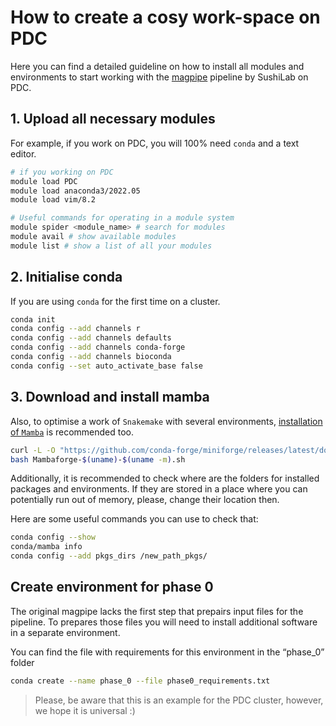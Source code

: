 # How to create a cosy work-space on PDC

Here you can find a detailed guideline on how to install all modules and environments to start working 
with the [magpipe](https://github.com/SushiLab/magpipe/tree/master) pipeline by SushiLab on PDC.


## 1. Upload all necessary modules 
For example, if you work on PDC, you will 100% need `conda` and a text editor.

```bash
# if you working on PDC
module load PDC
module load anaconda3/2022.05
module load vim/8.2

# Useful commands for operating in a module system
module spider <module_name> # search for modules
module avail # show available modules
module list # show a list of all your modules
```

## 2. Initialise conda
If you are using `conda` for the first time on a cluster.

```bash
conda init
conda config --add channels r
conda config --add channels defaults
conda config --add channels conda-forge
conda config --add channels bioconda
conda config --set auto_activate_base false
```

## 3. Download and install mamba
Also, to optimise a work of `Snakemake` with several environments, 
[installation of `Mamba`](https://mamba.readthedocs.io/en/latest/installation.html) is recommended too.

```bash
curl -L -O "https://github.com/conda-forge/miniforge/releases/latest/download/Mambaforge-$(uname)-$(uname -m).sh"
bash Mambaforge-$(uname)-$(uname -m).sh
```
Additionally, it is recommended to check where are the folders for installed packages and environments.
If they are stored in a place where you can potentially run out of memory, please, change their location then.


Here are some useful commands you can use to check that:

```bash
conda config --show
conda/mamba info
conda config --add pkgs_dirs /new_path_pkgs/
```
## Create environment for phase 0

The original magpipe lacks the first step that prepairs input files for the pipeline. To prepares those files you will need to install additional software in a separate environment. 

You can find the file with requirements for this environment in the “phase_0” folder

```bash
conda create --name phase_0 --file phase0_requirements.txt
```

> Please, be aware that this is an example for the PDC cluster, however, we hope it is universal :)







